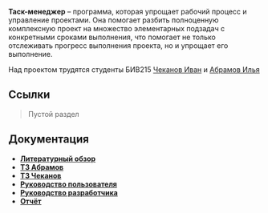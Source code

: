 **Таск-менеджер** – программа, которая упрощает рабочий процесс и управление проектами. Она помогает разбить полноценную комплексную проект на множество элементарных подзадач с конкретными сроками выполнения, что помогает не только отслеживать прогресс выполнения проекта, но и упрощает его выполнение.

Над проектом трудятся студенты БИВ215 [Чеканов Иван](https://vk.com/chekanov_ivan) и [Абрамов Илья](https://vk.com/here_lives_padoru)

## Ссылки

> Пустой раздел

## Документация

* [**Литературный обзор**](https://drive.google.com/file/d/1ro0zcyvMTidWTupDEkZGuZT6qlUEcoo3/view?usp=sharing)
* [**ТЗ Абрамов**](https://drive.google.com/file/d/1_HLrQ7empIbuKNqoOwfhk_XlrHRR9kvp/view?usp=sharing)
* [**ТЗ Чеканов**](https://drive.google.com/file/d/1ZWd_UlV_69lB5GBh_c2qOhmLbZeLNNxa/view?usp=sharing)
* [**Руководство пользователя**](https://docs.google.com/document/d/1VFguonyoHcCAcwGlCi2F6TGvjsx1RW4P/edit?usp=sharing)
* [**Руководство разработчика**](https://docs.google.com/document/d/12rC2JXYY0Aiu0M8ZFpKueoujScwWDv0iL8gkcxGT4Qo/edit?usp=sharing)
* [**Отчёт**](https://docs.google.com/document/d/1Auby3IOxTaKjiH_vvFPfqy2DaO3v1LQ_jQrd-i7rOsA/edit)
